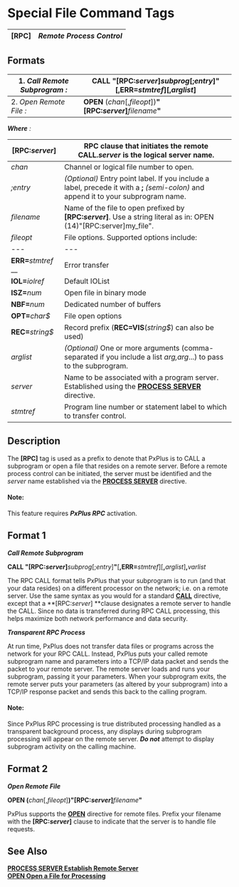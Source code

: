 # Special File Command Tags

**[RPC]** |  **_Remote Process Control_**  
---|---  
  
##  Formats

1\. _Call Remote Subprogram_ _:_ |  **CALL** **"[RPC:_server_]**_subprog_[;_entry_]**"**[,**ERR=**_stmtref_][,_arglist_]  
---|---  
2\. _Open Remote File_ _:_ |  **OPEN** (_chan_[,_fileopt_])**"[RPC:_server_]**_filename_**"**  
  
**_Where_** _:_

**[RPC:_server_]** |  RPC clause that initiates the remote **CALL**._server_ is the logical server name.  
---|---  
_chan_ |  Channel or logical file number to open.  
_;entry_ |  _(Optional)_ Entry point label. If you include a label, precede it with a **;**  _(semi-colon)_ and append it to your subprogram name.  
_filename_ |  Name of the file to open prefixed by **[RPC:_server_]**. Use a string literal as in: OPEN (14)"[RPC:server]my_file".  
_fileopt_ |  File options. Supported options include: |  **BSZ=**_num_ |  Block size  
---|---  
**ERR=**_stmtref_ __ |  Error transfer  
**IOL=**_iolref_ |  Default IOList  
**ISZ=**_num_ |  Open file in binary mode  
**NBF=**_num_ |  Dedicated number of buffers  
**OPT=**_char$_ |  File open options  
**REC=**_string$_ |  Record prefix (**REC=VIS**(_string$_) can also be used)  
_arglist_ |  _(Optional)_ One or more arguments (comma-separated if you include a list _arg,arg_...) to pass to the subprogram.  
_server_ |  Name to be associated with a program server. Established using the [**PROCESS SERVER**](../directives/process_server.md) directive.  
_stmtref_ |  Program line number or statement label to which to transfer control.  
  
##  Description

The **[RPC]** tag is used as a prefix to denote that PxPlus is to CALL a subprogram or open a file that resides on a remote server. Before a remote process control can be initiated, the server must be identified and the _server_ name established via the [**PROCESS SERVER**](../directives/process_server.md) directive.

#### **Note:**  
This feature requires **_PxPlus RPC_** activation.

##  Format 1

**_Call Remote Subprogram_**

**CALL "[RPC:_server_]**_subprog_[;_entry_]**"**[**,ERR=**_stmtref_][**,**_arglist_]**,**_varlist_

The RPC CALL format tells PxPlus that your subprogram is to run (and that your data resides) on a different processor on the network; i.e. on a remote server. Use the same syntax as you would for a standard **[CALL](../directives/call.md)** directive, except that a **[RPC:_server_] **clause designates a remote server to handle the CALL. Since no data is transferred during RPC CALL processing, this helps maximize both network performance and data security.

**_Transparent RPC Process_**

At run time, PxPlus does not transfer data files or programs across the network for your RPC CALL. Instead, PxPlus puts your called remote subprogram name and parameters into a TCP/IP data packet and sends the packet to your remote server. The remote server loads and runs your subprogram, passing it your parameters. When your subprogram exits, the remote server puts your parameters (as altered by your subprogram) into a TCP/IP response packet and sends this back to the calling program.

#### **Note:**  
Since PxPlus RPC processing is true distributed processing handled as a transparent background process, any displays during subprogram processing will appear on the remote server. **_Do not_** attempt to display subprogram activity on the calling machine.

##  Format 2

**_Open Remote File_**

**OPEN (**_chan_[,_fileopt_]**)"[RPC:_server_]**_filename_**"**

PxPlus supports the **[OPEN](../directives/open.md)** directive for remote files. Prefix your filename with the **[RPC:_server_]** clause to indicate that the server is to handle file requests.

##  See Also

[**PROCESS SERVER Establish Remote Server**](../directives/process_server.md)  
[**OPEN Open a File for Processing**](../directives/open.md)

